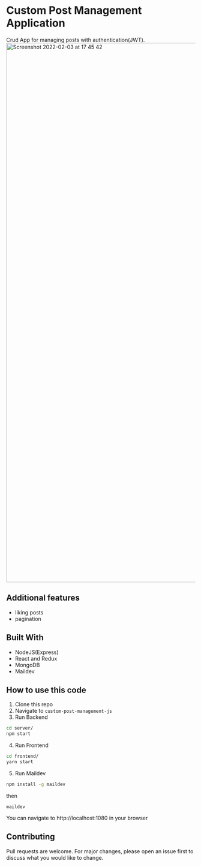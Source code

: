# Custom Post Management Application
Crud App for managing posts with authentication(JWT).
<img width="1438" alt="Screenshot 2022-02-03 at 17 45 42" src="https://user-images.githubusercontent.com/42837489/152388407-c3f2c544-910e-4a2f-b909-469b9ef8a52f.png">

## Additional features
* liking posts
* pagination

## Built With
* NodeJS(Express)
* React and Redux
* MongoDB
* Maildev


## How to use this code
1. Clone this repo
2. Navigate to ```custom-post-management-js```
3. Run Backend
```bash
cd server/
npm start
```
4. Run Frontend
```bash
cd frontend/
yarn start
```

5. Run Maildev
```bash
npm install -g maildev
```
then
```
maildev
```
You can navigate to http://localhost:1080 in your browser

## Contributing
Pull requests are welcome. For major changes, please open an issue first to discuss what you would like to change.
